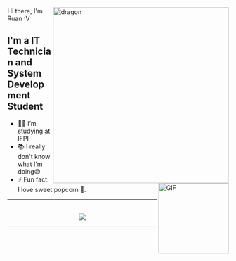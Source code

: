<div>
  
<img align="right" width="400" alt="dragon" src="https://i.pinimg.com/originals/5f/29/30/5f293030b863a0c6f927959f7c57d3bc.jpg"/>
Hi there, I'm Ruan :V

<img align="right" alt="GIF" height="160px" src="https://media.giphy.com/media/sb4jbgzuyLrsCdYkLo/giphy.gif" />

## I'm a IT Technician and System Development Student 

- 👨‍💻 I’m studying at IFPI
- 📚 I really don't know what I'm doing😅
- ⚡ Fun fact: I love sweet popcorn 🎱.

---

<br/>
  <div align="center"> 
    <a href="">
      <img align="center" src="https://github-readme-stats.vercel.app/api/top-langs/?username=msruan&theme=react&line_height=40&hide=css"/>
    </a>
</div

<br/>

---

